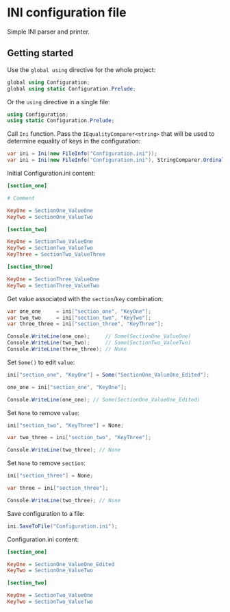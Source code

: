 # INI configuration file
Simple INI parser and printer.
## Getting started
Use the ```global using``` directive for the whole project:
```csharp
global using Configuration;
global using static Configuration.Prelude;
```
Or the ```using``` directive in a single file: 
```csharp
using Configuration;
using static Configuration.Prelude;
```
Call ```Ini``` function. Pass the ```IEqualityComparer<string>``` 
that will be used to determine equality of keys in the configuration:
```csharp
var ini = Ini(new FileInfo("Configuration.ini"));
var ini = Ini(new FileInfo("Configuration.ini"), StringComparer.OrdinalIgnoreCase);
```
Initial Configuration.ini content:
```ini
[section_one]

# Comment

KeyOne = SectionOne_ValueOne
KeyTwo = SectionOne_ValueTwo

[section_two]

KeyOne = SectionTwo_ValueOne
KeyTwo = SectionTwo_ValueTwo
KeyThree = SectionTwo_ValueThree

[section_three]

KeyOne = SectionThree_ValueOne
KeyTwo = SectionThree_ValueTwo
```
Get value associated with the ```section```/```key``` combination:
```csharp
var one_one     = ini["section_one", "KeyOne"];
var two_two     = ini["section_two", "KeyTwo"];
var three_three = ini["section_three", "KeyThree"];

Console.WriteLine(one_one);     // Some(SectionOne_ValueOne)
Console.WriteLine(two_two);     // Some(SectionTwo_ValueTwo)
Console.WriteLine(three_three); // None
```
Set ```Some()``` to edit ```value```:
```csharp
ini["section_one", "KeyOne"] = Some("SectionOne_ValueOne_Edited");

one_one = ini["section_one", "KeyOne"];

Console.WriteLine(one_one); // Some(SectionOne_ValueOne_Edited)
```
Set ```None``` to remove ```value```:
```csharp
ini["section_two", "KeyThree"] = None;

var two_three = ini["section_two", "KeyThree"];

Console.WriteLine(two_three); // None
```
Set ```None``` to remove ```section```:
```csharp
ini["section_three"] = None;

var three = ini["section_three"];

Console.WriteLine(two_three); // None
```
Save configuration to a file:
```csharp
ini.SaveToFile("Configuration.ini");
```
Configuration.ini content:
```ini
[section_one]

KeyOne = SectionOne_ValueOne_Edited
KeyTwo = SectionOne_ValueTwo

[section_two]

KeyOne = SectionTwo_ValueOne
KeyTwo = SectionTwo_ValueTwo
```